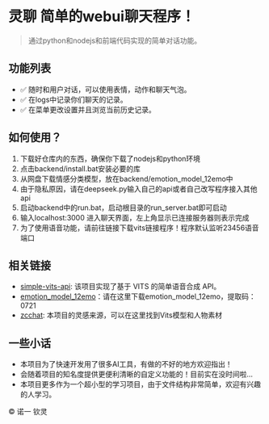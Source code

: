 # 灵聊 简单的webui聊天程序！

> 通过python和nodejs和前端代码实现的简单对话功能。

## 功能列表
- ✅ 随时和用户对话，可以使用表情，动作和聊天气泡。
- ✅ 在logs中记录你们聊天的记录。
- ✅ 在菜单更改设置并且浏览当前历史记录。

## 如何使用？
1. 下载好仓库内的东西，确保你下载了nodejs和python环境
2. 点击backend/install.bat安装必要的库
3. 从网盘下载情感分类模型，放在backend/emotion_model_12emo中
4. 由于隐私原因，请在deepseek.py输入自己的api或者自己改写程序接入其他api
5. 启动backend中的run.bat，启动根目录的run_server.bat即可启动
6. 输入localhost:3000 进入聊天界面，左上角显示已连接服务器则表示完成
7. 为了使用语音功能，请前往链接下载vits链接程序！程序默认监听23456语音端口

## 相关链接
- [simple-vits-api](https://github.com/Artrajz/vits-simple-api): 该项目实现了基于 VITS 的简单语音合成 API。
- [emotion_model_12emo](https://pan.baidu.com/s/16Dy53KX3jIjACY5fCctKDA)：请在这里下载emotion_model_12emo，提取码：0721
- [zcchat](https://github.com/Zao-chen/ZcChat): 本项目的灵感来源，可以在这里找到Vits模型和人物素材

## 一些小话
- 本项目为了快速开发用了很多AI工具，有做的不好的地方欢迎指出！
- 会随着项目的知名度提供更便利清晰的自定义功能的！目前实在没时间啦...
- 本项目更多作为一个超小型的学习项目，由于文件结构非常简单，欢迎有兴趣的人学习。

© 诺一 钦灵
